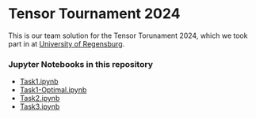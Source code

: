 # Tensor Tournament 2024

This is our team solution for the Tensor Torunament 2024, which we took part in at [University of Regensburg](ur.de).

### Jupyter Notebooks in this repository

- [Task1.ipynb](notebooks/Task_1.ipynb)
- [Task1-Optimal.ipynb](notebooks/Task1_1.ipynb)
- [Task2.ipynb](notebooks/Task_2.ipynb)
- [Task3.ipynb](notebooks/Task_3.ipynb)
